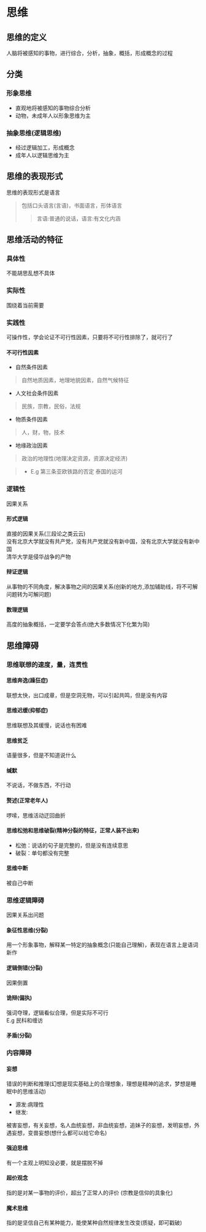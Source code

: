 # 思维
## 思维的定义
人脑将被感知的事物，进行综合，分析，抽象，概括，形成概念的过程
## 分类
### 形象思维
* 直观地将被感知的事物综合分析
* 动物，未成年人以形象思维为主
### 抽象思维(逻辑思维)
* 经过逻辑加工，形成概念
* 成年人以逻辑思维为主
## 思维的表现形式
思维的表现形式是语言
> 包括口头语言(言语)，书面语言，形体语言
>> 言语:普通的说话，语言:有文化内涵

## 思维活动的特征
### 具体性
不能胡思乱想不具体
### 实际性
围绕着当前需要
### 实践性
可操作性，学会论证不可行性因素，只要将不可行性排除了，就可行了
#### 不可行性因素
* 自然条件因素
> 自然地质因素，地理地貌因素，自然气候特征

* 人文社会条件因素
> 民族，宗教，民俗，法规

* 物质条件因素
> 人，财，物，技术

* 地缘政治因素
> 政治的地理性(地理决定资源，资源决定经济)

>* E.g 第三条亚欧铁路的否定
泰国的运河

### 逻辑性
因果关系
#### 形式逻辑
直接的因果关系(三段论之类云云)</br>
没有北京大学就没有共产党，没有共产党就没有新中国，没有北京大学就没有新中国</br>
清华大学是侵华战争的产物
#### 辩证逻辑
从事物的不同角度，解决事物之间的因果关系(创新的地方,添加辅助线，将不可解问题转为可解问题)
#### 数理逻辑
高度的抽象概括，一定要学会答点(绝大多数情况下化繁为简)

## 思维障碍
### 思维联想的速度，量，连贯性
#### 思维奔逸(躁狂症)
联想太快，出口成章，但是空洞无物，可以引起共鸣，但是没有内容
#### 思维迟缓(抑郁症)
思维联想及其缓慢，说话也有困难
#### 思维贫乏
语量很多，但是不知道说什么
#### 缄默
不说话，不做东西，不行动
#### 赘述(正常老年人)
啰嗦，思维活动迂回曲折
#### 思维松弛和思维破裂(精神分裂的特征，正常人装不出来)
* 松弛：说话的句子是完整的，但是没有连续意思
* 破裂：单句都没有完整
#### 思维中断
被自己中断
### 思维逻辑障碍
因果关系出问题
#### 象征性思维(分裂)
用一个形象事物，解释某一特定的抽象概念(只能自己理解)，表现在语言上是语词新作
#### 逻辑倒错(分裂)
因果倒置
#### 诡辩(偏执)
强词夺理，逻辑看似合理，但是实际不可行</br>
E.g 民科和缠访
#### 矛盾(分裂)
### 内容障碍
#### 妄想
错误的判断和推理(幻想是现实基础上的合理想象，理想是精神的追求，梦想是睡眠中的思维活动)
* 源发:病理性
* 继发:</br>

被害妄想，有关妄想，名人血统妄想，非血统妄想，追妹子的妄想，发明妄想，外遇妄想，变兽妄想(想什么都可以给它命名)
#### 强迫思维
有一个主观上明知没必要，就是摆脱不掉
#### 超价观念
指的是对某一事物的评价，超出了正常人的评价
(宗教是信仰的具象化)
#### 魔术思维
指的是坚信自己有某种能力，能使某种自然规律发生改变(质疑，即可戳破)
